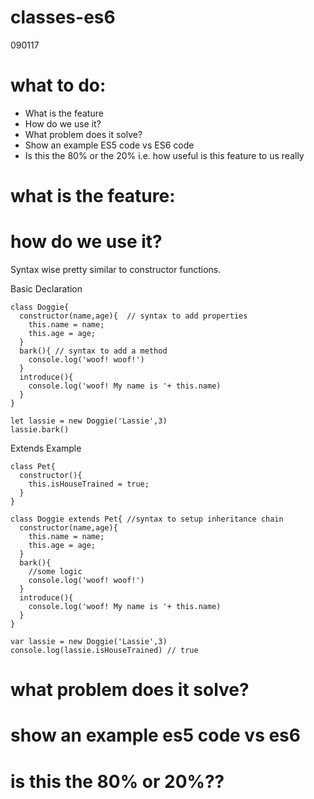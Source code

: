# classes-es6
090117

# what to do:
  * What is the feature
  * How do we use it?
  * What problem does it solve?
  * Show an example ES5 code vs ES6 code
  * Is this the 80% or the 20% i.e. how useful is this feature to us really

# what is the feature:

# how do we use it?
Syntax wise pretty similar to constructor functions.

Basic Declaration
```
class Doggie{
  constructor(name,age){  // syntax to add properties
    this.name = name;
    this.age = age;
  }
  bark(){ // syntax to add a method
    console.log('woof! woof!')
  }
  introduce(){
    console.log('woof! My name is '+ this.name)
  }
}

let lassie = new Doggie('Lassie',3)
lassie.bark()
```
Extends Example
```
class Pet{
  constructor(){
    this.isHouseTrained = true;
  }
}

class Doggie extends Pet{ //syntax to setup inheritance chain
  constructor(name,age){
    this.name = name;
    this.age = age;
  }
  bark(){
    //some logic
    console.log('woof! woof!')
  }
  introduce(){
    console.log('woof! My name is '+ this.name)
  }
}

var lassie = new Doggie('Lassie',3)
console.log(lassie.isHouseTrained) // true
```

# what problem does it solve?

# show an example es5 code vs es6

# is this the 80% or 20%??
